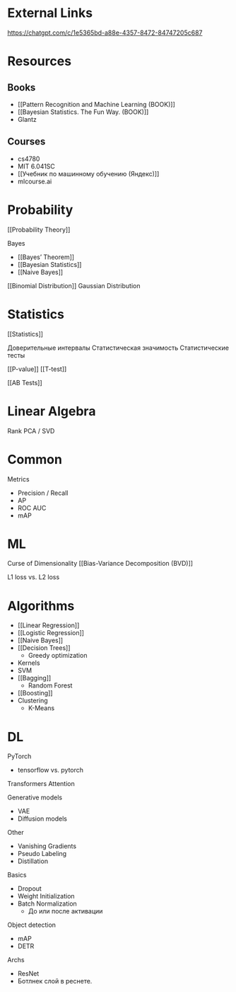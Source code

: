
# External Links

https://chatgpt.com/c/1e5365bd-a88e-4357-8472-84747205c687


# Resources

## Books

- [[Pattern Recognition and Machine Learning (BOOK)]]
- [[Bayesian Statistics. The Fun Way. (BOOK)]]
- Glantz
## Courses

- cs4780
- MIT 6.041SC
- [[Учебник по машинному обучению (Яндекс)]]
- mlcourse.ai

# Probability

[[Probability Theory]]

Bayes
- [[Bayes’ Theorem]]
- [[Bayesian Statistics]]
- [[Naive Bayes]]

[[Binomial Distribution]]
Gaussian Distribution

# Statistics

[[Statistics]]

Доверительные интервалы
Статистическая значимость
Статистические тесты

[[P-value]]
[[T-test]]

[[AB Tests]]


# Linear Algebra

Rank
PCA / SVD

# Common

Metrics
- Precision / Recall
- AP
- ROC AUC
- mAP

# ML

Curse of Dimensionality
[[Bias-Variance Decomposition (BVD)]]

L1 loss vs. L2 loss

# Algorithms

- [[Linear Regression]]
- [[Logistic Regression]]
- [[Naive Bayes]]
- [[Decision Trees]]
	- Greedy optimization
- Kernels
- SVM
- [[Bagging]]
	- Random Forest
- [[Boosting]]
- Clustering
	- K-Means

# DL

PyTorch
- tensorflow vs. pytorch

Transformers
Attention

Generative models
- VAE
- Diffusion models

Other
- Vanishing Gradients
- Pseudo Labeling
- Distillation

Basics
- Dropout
- Weight Initialization
- Batch Normalization
	- До или после активации

Object detection
- mAP
- DETR

Archs
- ResNet
- Ботлнек слой в реснете.